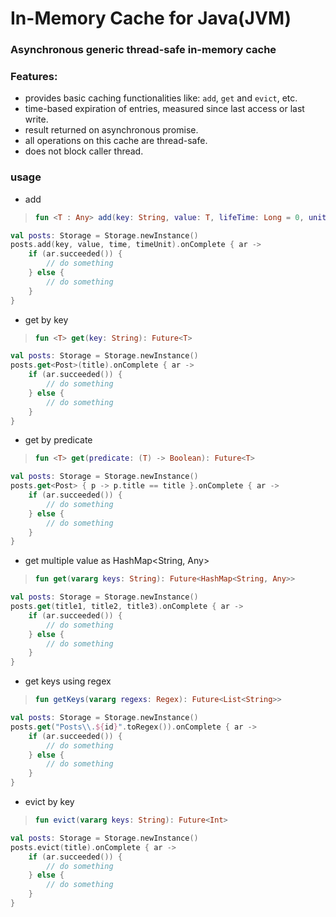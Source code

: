 # In-Memory Cache for Java(JVM)
### Asynchronous generic thread-safe in-memory cache

### Features:
* provides basic caching functionalities like: `add`, `get` and `evict`, etc.
* time-based expiration of entries, measured since last access or last write.
* result returned on asynchronous promise.
* all operations on this cache are thread-safe.
* does not block caller thread.

### usage
- add
> ```kotlin 
> fun <T : Any> add(key: String, value: T, lifeTime: Long = 0, unit: TimeUnit = TimeUnit.SECONDS): Future<Boolean>
> ```
```kotlin
val posts: Storage = Storage.newInstance()
posts.add(key, value, time, timeUnit).onComplete { ar ->
    if (ar.succeeded()) {
        // do something
    } else {
        // do something
    }
}
```

- get by key
> ```kotlin 
> fun <T> get(key: String): Future<T>
> ```
```kotlin
val posts: Storage = Storage.newInstance()
posts.get<Post>(title).onComplete { ar ->
    if (ar.succeeded()) {
        // do something
    } else {
        // do something
    }
}
```

- get by predicate
> ```kotlin 
> fun <T> get(predicate: (T) -> Boolean): Future<T>
> ```
```kotlin
val posts: Storage = Storage.newInstance()
posts.get<Post> { p -> p.title == title }.onComplete { ar ->
    if (ar.succeeded()) {
        // do something
    } else {
        // do something
    }
}
```

- get multiple value as HashMap<String, Any>
> ```kotlin 
> fun get(vararg keys: String): Future<HashMap<String, Any>> 
> ```
```kotlin
val posts: Storage = Storage.newInstance()
posts.get(title1, title2, title3).onComplete { ar ->
    if (ar.succeeded()) {
        // do something
    } else {
        // do something
    }
}
```

- get keys using regex
> ```kotlin 
> fun getKeys(vararg regexs: Regex): Future<List<String>>
> ```
```kotlin
val posts: Storage = Storage.newInstance()
posts.get("Posts\\.${id}".toRegex()).onComplete { ar ->
    if (ar.succeeded()) {
        // do something
    } else {
        // do something
    }
}
```

- evict by key
> ```kotlin 
> fun evict(vararg keys: String): Future<Int>
> ```
```kotlin
val posts: Storage = Storage.newInstance()
posts.evict(title).onComplete { ar ->
    if (ar.succeeded()) {
        // do something
    } else {
        // do something
    }
}
```
